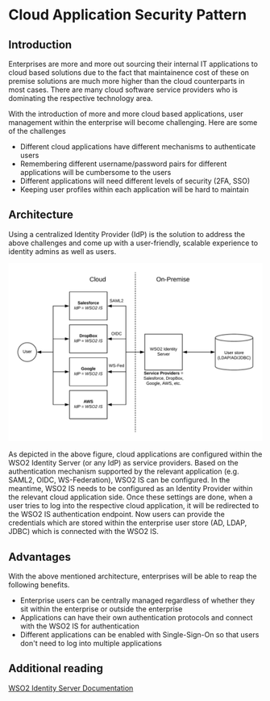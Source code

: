 # Cloud Application Security Pattern

## Introduction
Enterprises are more and more out sourcing their internal IT applications to cloud based solutions due to the fact that maintainence cost of these on premise solutions are much more higher than the cloud counterparts in most cases. There are many cloud software service providers who is dominating the respective technology area. 

With the introduction of more and more cloud based applications, user management within the enterprise will become challenging. Here are some of the challenges

- Different cloud applications have different mechanisms to authenticate users
- Remembering different username/password pairs for different applications will be cumbersome to the users
- Different applications will need different levels of security (2FA, SSO)
- Keeping user profiles within each application will be hard to maintain

## Architecture
Using a centralized Identity Provider (IdP) is the solution to address the above challenges and come up with a user-friendly, scalable experience to identity admins as well as users. 

![Cloud-Application-Security-Pattern](Cloud-Application-Security-Pattern.png)

As depicted in the above figure, cloud applications are configured within the WSO2 Identity Server (or any IdP) as service providers. Based on the authentication mechanism supported by the relevant application (e.g. SAML2, OIDC, WS-Federation), WSO2 IS can be configured. In the meantime, WSO2 IS needs to be configured as an Identity Provider within the relevant cloud application side. Once these settings are done, when a user tries to log into the respective cloud application, it will be redirected to the WSO2 IS authentication endpoint. Now users can provide the credentials which are stored within the enterprise user store (AD, LDAP, JDBC) which is connected with the WSO2 IS. 

## Advantages

With the above mentioned architecture, enterprises will be able to reap the following benefits.

- Enterprise users can be centrally managed regardless of whether they sit within the enterprise or outside the enterprise
- Applications can have their own authentication protocols and connect with the WSO2 IS for authentication
- Different applications can be enabled with Single-Sign-On so that users don't need to log into multiple applications

## Additional reading

[WSO2 Identity Server Documentation](https://docs.wso2.com/display/IS570/Logging+in+to+Salesforce+using+the+Identity+Server)
